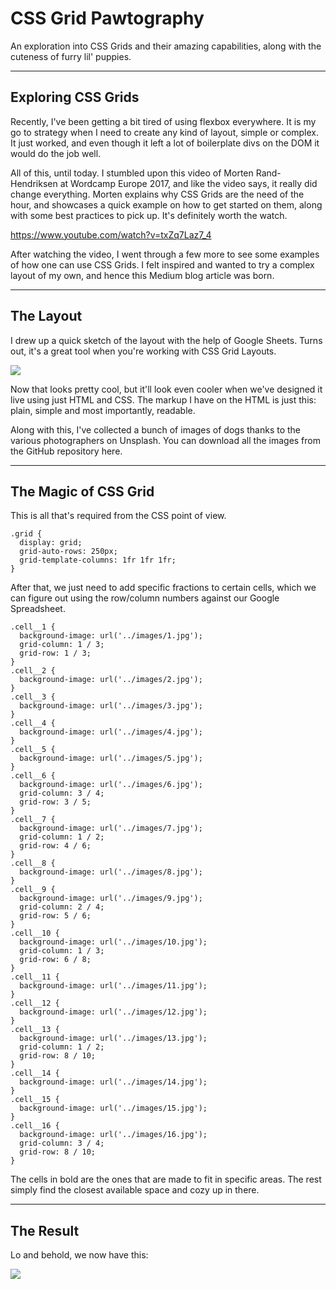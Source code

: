 # CSS Grid Pawtography
An exploration into CSS Grids and their amazing capabilities, along with the cuteness of furry lil' puppies.

---

## Exploring CSS Grids

Recently, I've been getting a bit tired of using flexbox everywhere. It is my go to strategy when I need to create any kind of layout, simple or complex. It just worked, and even though it left a lot of boilerplate divs on the DOM it would do the job well.

All of this, until today. I stumbled upon this video of Morten Rand-Hendriksen at Wordcamp Europe 2017, and like the video says, it really did change everything. Morten explains why CSS Grids are the need of the hour, and showcases a quick example on how to get started on them, along with some best practices to pick up. It's definitely worth the watch.

https://www.youtube.com/watch?v=txZq7Laz7_4

After watching the video, I went through a few more to see some examples of how one can use CSS Grids. I felt inspired and wanted to try a complex layout of my own, and hence this Medium blog article was born.

---

## The Layout

I drew up a quick sketch of the layout with the help of Google Sheets. Turns out, it's a great tool when you're working with CSS Grid Layouts.

<img src="https://cdn-images-1.medium.com/max/2400/1*L2AThqK6rp_xWhScXUUB2w.jpeg" />

Now that looks pretty cool, but it'll look even cooler when we've designed it live using just HTML and CSS.
The markup I have on the HTML is just this: plain, simple and most importantly, readable.

Along with this, I've collected a bunch of images of dogs thanks to the various photographers on Unsplash. You can download all the images from the GitHub repository here.

---

## The Magic of CSS Grid

This is all that's required from the CSS point of view.

```
.grid {
  display: grid;
  grid-auto-rows: 250px;
  grid-template-columns: 1fr 1fr 1fr;
}
```

After that, we just need to add specific fractions to certain cells, which we can figure out using the row/column numbers against our Google Spreadsheet.

```
.cell__1 {
  background-image: url('../images/1.jpg');
  grid-column: 1 / 3;
  grid-row: 1 / 3;
}
.cell__2 {
  background-image: url('../images/2.jpg');
}
.cell__3 {
  background-image: url('../images/3.jpg');
}
.cell__4 {
  background-image: url('../images/4.jpg');
}
.cell__5 {
  background-image: url('../images/5.jpg');
}
.cell__6 {
  background-image: url('../images/6.jpg');
  grid-column: 3 / 4;
  grid-row: 3 / 5;
}
.cell__7 {
  background-image: url('../images/7.jpg');
  grid-column: 1 / 2;
  grid-row: 4 / 6;
}
.cell__8 {
  background-image: url('../images/8.jpg');
}
.cell__9 {
  background-image: url('../images/9.jpg');
  grid-column: 2 / 4;
  grid-row: 5 / 6;
}
.cell__10 {
  background-image: url('../images/10.jpg');
  grid-column: 1 / 3;
  grid-row: 6 / 8;
}
.cell__11 {
  background-image: url('../images/11.jpg');
}
.cell__12 {
  background-image: url('../images/12.jpg');
}
.cell__13 {
  background-image: url('../images/13.jpg');
  grid-column: 1 / 2;
  grid-row: 8 / 10;
}
.cell__14 {
  background-image: url('../images/14.jpg');
}
.cell__15 {
  background-image: url('../images/15.jpg');
}
.cell__16 {
  background-image: url('../images/16.jpg');
  grid-column: 3 / 4;
  grid-row: 8 / 10;
}
```

The cells in bold are the ones that are made to fit in specific areas. The rest simply find the closest available space and cozy up in there.

---

## The Result
Lo and behold, we now have this:

<img src="https://cdn-images-1.medium.com/max/2400/1*B4GR7gCd3Em6FOBlMH-ZQQ.jpeg" />

